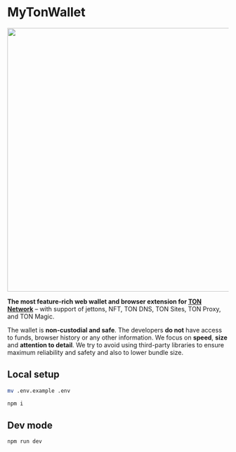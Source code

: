# MyTonWallet

<img src="https://user-images.githubusercontent.com/102837730/193835310-1436afcd-ed78-4656-92c3-9c8f4beacacf.png" width="600" />

**The most feature-rich web wallet and browser extension for [TON Network](https://ton.org)** – with support of jettons, NFT, TON DNS, TON Sites, TON Proxy, and TON Magic.

The wallet is **non-custodial and safe**. The developers **do not** have access to funds, browser history or any other information. We focus on **speed**, **size** and **attention to detail**. We try to avoid using third-party libraries to ensure maximum reliability and safety and also to lower bundle size. 

## Local setup

```sh
mv .env.example .env

npm i
```

## Dev mode

```sh
npm run dev
```
